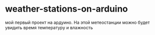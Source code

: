 # weather-stations-on-arduino
мой первый проект на ардуино. На этой метеостанции можно будет увидить время температуру и влажность
